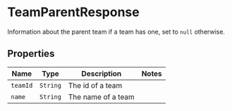

# TeamParentResponse

Information about the parent team if a team has one, set to `null` otherwise.

## Properties

Name | Type | Description | Notes
------------ | ------------- | ------------- | -------------
| `teamId` | ```String``` |  The id of a team  |  |
| `name` | ```String``` |  The name of a team  |  |



